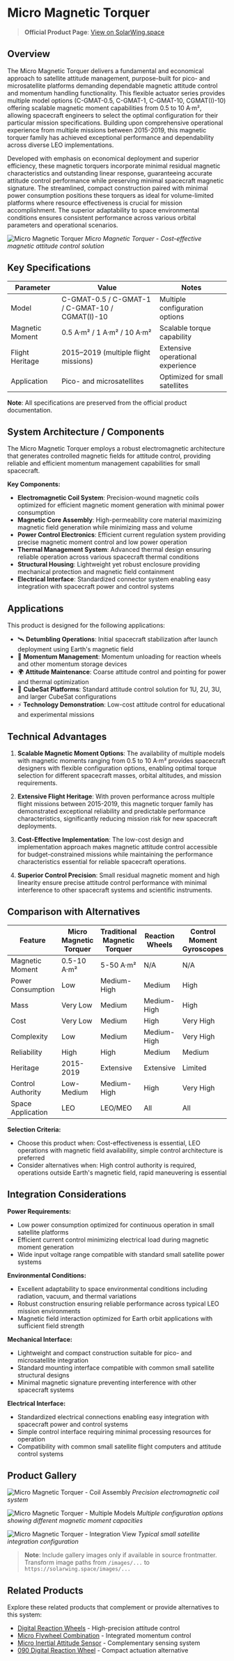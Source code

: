 # Micro Magnetic Torquer

> **Official Product Page**: [View on SolarWing.space](https://solarwing.space/products/spacecraft-systems/mechanisms/micro-magnetic-torquer)

## Overview

The Micro Magnetic Torquer delivers a fundamental and economical approach to satellite attitude management, purpose-built for pico- and microsatellite platforms demanding dependable magnetic attitude control and momentum handling functionality. This flexible actuator series provides multiple model options (C-GMAT-0.5, C-GMAT-1, C-GMAT-10, CGMAT(I)-10) offering scalable magnetic moment capabilities from 0.5 to 10 A·m², allowing spacecraft engineers to select the optimal configuration for their particular mission specifications. Building upon comprehensive operational experience from multiple missions between 2015-2019, this magnetic torquer family has achieved exceptional performance and dependability across diverse LEO implementations.

Developed with emphasis on economical deployment and superior efficiency, these magnetic torquers incorporate minimal residual magnetic characteristics and outstanding linear response, guaranteeing accurate attitude control performance while preserving minimal spacecraft magnetic signature. The streamlined, compact construction paired with minimal power consumption positions these torquers as ideal for volume-limited platforms where resource effectiveness is crucial for mission accomplishment. The superior adaptability to space environmental conditions ensures consistent performance across various orbital parameters and operational scenarios.

![Micro Magnetic Torquer](https://solarwing.space/images/products/micro-magnetic-torquer/hero.webp)
*Micro Magnetic Torquer - Cost-effective magnetic attitude control solution*

## Key Specifications

| Parameter | Value | Notes |
|-----------|-------|-------|
| Model | C-GMAT-0.5 / C-GMAT-1 / C-GMAT-10 / CGMAT(I)-10 | Multiple configuration options |
| Magnetic Moment | 0.5 A·m² / 1 A·m² / 10 A·m² | Scalable torque capability |
| Flight Heritage | 2015–2019 (multiple flight missions) | Extensive operational experience |
| Application | Pico- and microsatellites | Optimized for small satellites |

**Note**: All specifications are preserved from the official product documentation.

## System Architecture / Components

The Micro Magnetic Torquer employs a robust electromagnetic architecture that generates controlled magnetic fields for attitude control, providing reliable and efficient momentum management capabilities for small spacecraft.

**Key Components:**
- **Electromagnetic Coil System**: Precision-wound magnetic coils optimized for efficient magnetic moment generation with minimal power consumption
- **Magnetic Core Assembly**: High-permeability core material maximizing magnetic field generation while minimizing mass and volume
- **Power Control Electronics**: Efficient current regulation system providing precise magnetic moment control and low power operation
- **Thermal Management System**: Advanced thermal design ensuring reliable operation across various spacecraft thermal conditions
- **Structural Housing**: Lightweight yet robust enclosure providing mechanical protection and magnetic field containment
- **Electrical Interface**: Standardized connector system enabling easy integration with spacecraft power and control systems

## Applications

This product is designed for the following applications:

- 🛰️ **Detumbling Operations**: Initial spacecraft stabilization after launch deployment using Earth's magnetic field
- 📡 **Momentum Management**: Momentum unloading for reaction wheels and other momentum storage devices
- 🌍 **Attitude Maintenance**: Coarse attitude control and pointing for power and thermal optimization
- 🔬 **CubeSat Platforms**: Standard attitude control solution for 1U, 2U, 3U, and larger CubeSat configurations
- ⚡ **Technology Demonstration**: Low-cost attitude control for educational and experimental missions

## Technical Advantages

1. **Scalable Magnetic Moment Options**: The availability of multiple models with magnetic moments ranging from 0.5 to 10 A·m² provides spacecraft designers with flexible configuration options, enabling optimal torque selection for different spacecraft masses, orbital altitudes, and mission requirements.

2. **Extensive Flight Heritage**: With proven performance across multiple flight missions between 2015-2019, this magnetic torquer family has demonstrated exceptional reliability and predictable performance characteristics, significantly reducing mission risk for new spacecraft deployments.

3. **Cost-Effective Implementation**: The low-cost design and implementation approach makes magnetic attitude control accessible for budget-constrained missions while maintaining the performance characteristics essential for reliable spacecraft operations.

4. **Superior Control Precision**: Small residual magnetic moment and high linearity ensure precise attitude control performance with minimal interference to other spacecraft systems and scientific instruments.

## Comparison with Alternatives

| Feature | Micro Magnetic Torquer | Traditional Magnetic Torquer | Reaction Wheels | Control Moment Gyroscopes |
|---------|-----------------------|------------------------------|----------------|---------------------------|
| Magnetic Moment | 0.5-10 A·m² | 5-50 A·m² | N/A | N/A |
| Power Consumption | Low | Medium-High | Medium | High |
| Mass | Very Low | Medium | Medium-High | High |
| Cost | Very Low | Medium | High | Very High |
| Complexity | Low | Medium | Medium-High | Very High |
| Reliability | High | High | Medium | Medium |
| Heritage | 2015-2019 | Extensive | Extensive | Limited |
| Control Authority | Low-Medium | Medium-High | High | Very High |
| Space Application | LEO | LEO/MEO | All | All |

**Selection Criteria:**
- Choose this product when: Cost-effectiveness is essential, LEO operations with magnetic field availability, simple control architecture is preferred
- Consider alternatives when: High control authority is required, operations outside Earth's magnetic field, rapid maneuvering is essential

## Integration Considerations

**Power Requirements:**
- Low power consumption optimized for continuous operation in small satellite platforms
- Efficient current control minimizing electrical load during magnetic moment generation
- Wide input voltage range compatible with standard small satellite power systems

**Environmental Conditions:**
- Excellent adaptability to space environmental conditions including radiation, vacuum, and thermal variations
- Robust construction ensuring reliable performance across typical LEO mission environments
- Magnetic field interaction optimized for Earth orbit applications with sufficient field strength

**Mechanical Interface:**
- Lightweight and compact construction suitable for pico- and microsatellite integration
- Standard mounting interface compatible with common small satellite structural designs
- Minimal magnetic signature preventing interference with other spacecraft systems

**Electrical Interface:**
- Standardized electrical connections enabling easy integration with spacecraft power and control systems
- Simple control interface requiring minimal processing resources for operation
- Compatibility with common small satellite flight computers and attitude control systems

## Product Gallery

![Micro Magnetic Torquer - Coil Assembly](https://solarwing.space/images/products/micro-magnetic-torquer/gallery-1.webp)
*Precision electromagnetic coil system*

![Micro Magnetic Torquer - Multiple Models](https://solarwing.space/images/products/micro-magnetic-torquer/gallery-2.webp)
*Multiple configuration options showing different magnetic moment capacities*

![Micro Magnetic Torquer - Integration View](https://solarwing.space/images/products/micro-magnetic-torquer/gallery-3.webp)
*Typical small satellite integration configuration*

> **Note**: Include gallery images only if available in source frontmatter. Transform image paths from `/images/...` to `https://solarwing.space/images/...`

## Related Products

Explore these related products that complement or provide alternatives to this system:

- [Digital Reaction Wheels](./160-digital-reaction-wheel.md) - High-precision attitude control
- [Micro Flywheel Combination](./micro-flywheel-combination.md) - Integrated momentum control
- [Micro Inertial Attitude Sensor](./micro-inertial-attitude-sensor.md) - Complementary sensing system
- [090 Digital Reaction Wheel](./090-digital-reaction-wheel.md) - Compact actuation alternative

